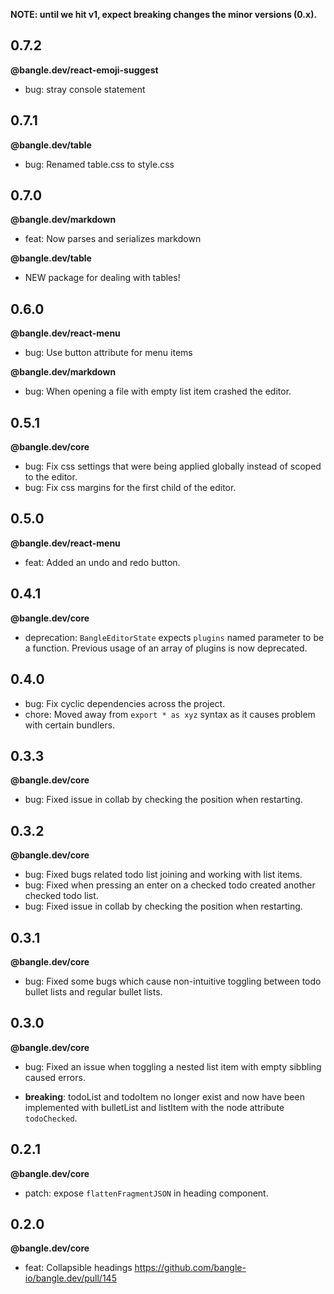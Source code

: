 **NOTE: until we hit v1, expect breaking changes the minor versions (0.x).**

## 0.7.2

**@bangle.dev/react-emoji-suggest**

- bug: stray console statement

## 0.7.1

**@bangle.dev/table**

- bug: Renamed table.css to style.css

## 0.7.0

**@bangle.dev/markdown**

- feat: Now parses and serializes markdown

**@bangle.dev/table**

- NEW package for dealing with tables!

## 0.6.0

**@bangle.dev/react-menu**

- bug: Use button attribute for menu items

**@bangle.dev/markdown**

- bug: When opening a file with empty list item crashed the editor.

## 0.5.1

**@bangle.dev/core**

- bug: Fix css settings that were being applied globally instead of scoped to the editor.
- bug: Fix css margins for the first child of the editor.

## 0.5.0

**@bangle.dev/react-menu**

- feat: Added an undo and redo button.

## 0.4.1

**@bangle.dev/core**

- deprecation: `BangleEditorState` expects `plugins` named parameter to be a function. Previous usage of an array of plugins is now deprecated.

## 0.4.0

- bug: Fix cyclic dependencies across the project.
- chore: Moved away from `export * as xyz` syntax as it causes problem with certain bundlers.

## 0.3.3

**@bangle.dev/core**

- bug: Fixed issue in collab by checking the position when restarting.

## 0.3.2

**@bangle.dev/core**

- bug: Fixed bugs related todo list joining and working with list items.
- bug: Fixed when pressing an enter on a checked todo created another checked todo list.
- bug: Fixed issue in collab by checking the position when restarting.

## 0.3.1

**@bangle.dev/core**

- bug: Fixed some bugs which cause non-intuitive toggling between todo bullet lists and regular bullet lists.

## 0.3.0

**@bangle.dev/core**

- bug: Fixed an issue when toggling a nested list item with empty sibbling caused errors.

- **breaking**: todoList and todoItem no longer exist and now have been implemented with bulletList and listItem with the node attribute `todoChecked`.

## 0.2.1

**@bangle.dev/core**

- patch: expose `flattenFragmentJSON` in heading component.

## 0.2.0

**@bangle.dev/core**

- feat: Collapsible headings https://github.com/bangle-io/bangle.dev/pull/145
